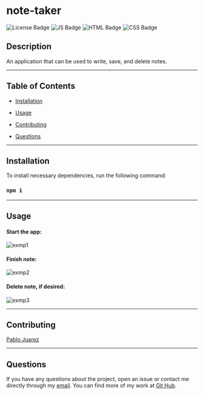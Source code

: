 
  # note-taker
![License Badge](https://img.shields.io/badge/License-MIT-blue)
![JS Badge](https://img.shields.io/badge/JavaScript-63.4%25-yellow)
![HTML Badge](https://img.shields.io/badge/HTML-25.4%25-red)
![CSS Badge](https://img.shields.io/badge/CSS-11.2%25-purple)
  
  ## Description

  An application that can be used to write, save, and delete notes.


---
  ## Table of Contents
  
  * [Installation](#installastion)

  * [Usage](#usage)

  * [Contributing](#contributing)

  * [Questions](#questions)


---
  ## Installation

  To install necessary dependencies, run the following command:
  
  ### ```npm i```


---
  ## Usage
 
 #### Start the app:
 ![exmp1](https://media.giphy.com/media/HPbCHoz799ELM0UTki/giphy.gif)
 #### Finish note:
 ![exmp2](https://media.giphy.com/media/bCtCLgdWx1CPI565UO/giphy.gif)
 #### Delete note, if desired:
 ![exmp3](https://media.giphy.com/media/7NxiA0xZ17TJBW7yEt/giphy.gif)


---  
  ## Contributing

   [Pablo Juarez](https://github.com/pabloivanjuarez)

  
---  
  ## Questions
  
  If you have any questions about the project, open an issue or contact me directly through my [email](mailto:weekdaypablo@gmail.com).
  You can find more of my work at [Git Hub](https://github.com/pabloivanjuarez).

